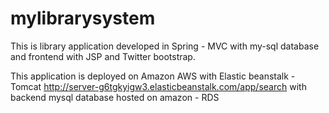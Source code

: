 # mylibrarysystem
This is library application developed in Spring - MVC with my-sql database and frontend with JSP and Twitter bootstrap.


This application is deployed on Amazon AWS with Elastic beanstalk - Tomcat 
http://server-g6tgkyigw3.elasticbeanstalk.com/app/search
with backend mysql database hosted on amazon - RDS

